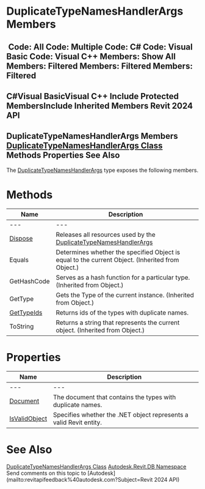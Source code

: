 # DuplicateTypeNamesHandlerArgs Members

﻿
 Code: All Code: Multiple Code: C# Code: Visual Basic Code: Visual C++  Members: Show All Members: Filtered Members: Filtered Members: Filtered   
---  
C#Visual BasicVisual C++
Include Protected MembersInclude Inherited Members
Revit 2024 API  
---  
DuplicateTypeNamesHandlerArgs Members  
[DuplicateTypeNamesHandlerArgs Class](939b55de-12e5-2117-5fbc-471f8bb009c9.md "DuplicateTypeNamesHandlerArgs Class") Methods Properties See Also  
---  
The [DuplicateTypeNamesHandlerArgs](939b55de-12e5-2117-5fbc-471f8bb009c9.md "DuplicateTypeNamesHandlerArgs Class") type exposes the following members.
# Methods
| Name | Description |
| --- | --- |
| --- | --- | --- |
| [Dispose](72fd8d98-d76a-6eda-b513-c0839457cdec.md "Dispose Method") | Releases all resources used by the [DuplicateTypeNamesHandlerArgs](939b55de-12e5-2117-5fbc-471f8bb009c9.md "DuplicateTypeNamesHandlerArgs Class") |
| Equals | Determines whether the specified Object is equal to the current Object. (Inherited from Object.) |
| GetHashCode | Serves as a hash function for a particular type.  (Inherited from Object.) |
| GetType | Gets the Type of the current instance. (Inherited from Object.) |
| [GetTypeIds](8025a8bc-97bf-f725-2e72-efe8010bc037.md "GetTypeIds Method") | Returns ids of the types with duplicate names. |
| ToString | Returns a string that represents the current object. (Inherited from Object.) |

# Properties
| Name | Description |
| --- | --- |
| --- | --- | --- |
| [Document](9b6e3a58-87f0-b3b6-0432-0e3fffed5040.md "Document Property") | The document that contains the types with duplicate names. |
| [IsValidObject](77ab6680-ae2b-e994-9c65-3b4b9d11d243.md "IsValidObject Property") | Specifies whether the .NET object represents a valid Revit entity. |

# See Also
[DuplicateTypeNamesHandlerArgs Class](939b55de-12e5-2117-5fbc-471f8bb009c9.md "DuplicateTypeNamesHandlerArgs Class")
[Autodesk.Revit.DB Namespace](87546ba7-461b-c646-cbb1-2cb8f5bff8b2.md "Autodesk.Revit.DB Namespace")
Send comments on this topic to [Autodesk](mailto:revitapifeedback%40autodesk.com?Subject=Revit 2024 API)